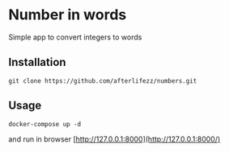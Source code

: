 # Number in words

Simple app to convert integers to words

## Installation
```
git clone https://github.com/afterlifezz/numbers.git
```

## Usage
```
docker-compose up -d
```
and run in browser [http://127.0.0.1:8000](http://127.0.0.1:8000/)